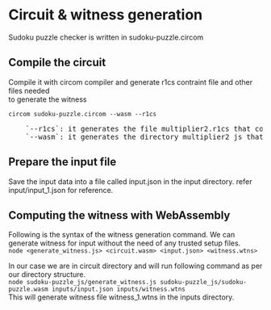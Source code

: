 # Circuit & witness generation

Sudoku puzzle checker is written in sudoku-puzzle.circom  

## Compile the circuit
Compile it with circom compiler and generate r1cs contraint file and other files needed  
to generate the witness

`circom sudoku-puzzle.circom --wasm --r1cs`  
<pre>
    `--r1cs`: it generates the file multiplier2.r1cs that contains the R1CS constraint system of the circuit in binary format.
    `--wasm`: it generates the directory multiplier2_js that contains the Wasm code (multiplier2.wasm) and other files needed to generate the witness.
</pre>

## Prepare the input file
Save the input data into a file called input.json in the input directory. refer input/input_1.json for reference.  

## Computing the witness with WebAssembly

Following is the syntax of the witness generation command. We can generate witness for input without the need of any trusted setup files.  
`node <generate_witness.js> <circuit.wasm> <input.json> <witness.wtns>`  

In our case we are in circuit directory and will run following command as per our directory structure.  
`node sudoku-puzzle_js/generate_witness.js sudoku-puzzle_js/sudoku-puzzle.wasm inputs/input.json inputs/witness.wtns`  
This will generate witness file witness_1.wtns in the inputs directory.  

